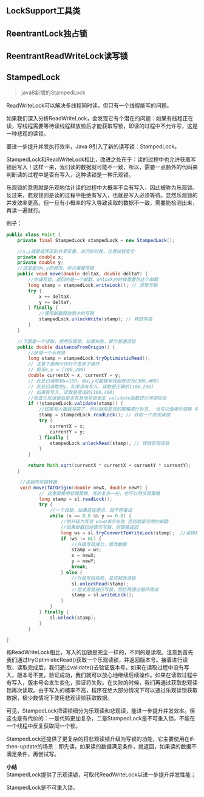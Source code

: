 ## LockSupport工具类

## ReentrantLock独占锁

## ReentrantReadWriteLock读写锁

## StampedLock

> java8新增的StampedLock

ReadWriteLock可以解决多线程同时读，但只有一个线程能写的问题。

如果我们深入分析ReadWriteLock，会发现它有个潜在的问题：如果有线程正在读，写线程需要等待读线程释放锁后才能获取写锁，即读的过程中不允许写，这是一种悲观的读锁。

要进一步提升并发执行效率，Java 8引入了新的读写锁：StampedLock。

StampedLock和ReadWriteLock相比，改进之处在于：读的过程中也允许获取写锁后写入！这样一来，我们读的数据就可能不一致，所以，需要一点额外的代码来判断读的过程中是否有写入，这种读锁是一种乐观锁。

乐观锁的意思就是乐观地估计读的过程中大概率不会有写入，因此被称为乐观锁。反过来，悲观锁则是读的过程中拒绝有写入，也就是写入必须等待。显然乐观锁的并发效率更高，但一旦有小概率的写入导致读取的数据不一致，需要能检测出来，再读一遍就行。

例子：

```java
public class Point {
    private final StampedLock stampedLock = new StampedLock();

    //x,y就是临界区的共享变量，访问的时候，注意线程安全
    private double x;
    private double y;
    //这里是对x,y的修改，所以需要写锁
    public void move(double deltaX, double deltaY) {
        //申请写锁，返回的是一个邮戳，unlock的时候需要用这个邮戳
        long stamp = stampedLock.writeLock(); // 获取写锁
        try {
            x += deltaX;
            y += deltaY;
        } finally {
            //使用邮戳释放刚才的写锁            
            stampedLock.unlockWrite(stamp); // 释放写锁
        }
    }

    //下面是一个读取，使用乐观锁，如果失败，转为普通读锁
    public double distanceFromOrigin() {
        //获得一个乐观锁
        long stamp = stampedLock.tryOptimisticRead();
        // 注意下面两行代码不是原子操作
        // 假设x,y = (100,200)
        double currentX = x, currentY = y;
        // 此处已读取到x=100，但x,y可能被写线程修改为(300,400)
        // 此处已读取到y，如果没有写入，读取是正确的(100,200)
        // 如果有写入，读取是错误的(100,400)
        //检查乐观读锁后是否有其他写锁发生 validate函数进行冲突校验
        if (!stampedLock.validate(stamp)) { 
            //如果有人跟我冲突了，所以就用悲观的策略进行补充， 也可以使用乐观锁 再自旋几次
            stamp = stampedLock.readLock(); // 获取一个悲观读锁
            try {
                currentX = x;
                currentY = y;
            } finally {
                stampedLock.unlockRead(stamp); // 释放悲观读锁
            }
        }

        return Math.sqrt(currentX * currentX + currentY * currentY);
    }

     //读锁向写锁转换
     void moveIfAtOrigin(double newX, double newY) { 
            // 这里直接用悲观策略，写的复杂一些，也可以用乐观策略
            long stamp = sl.readLock();
            try {
                //一个自旋，如果还在原点，就不停重试
                while (x == 0.0 && y == 0.0) {
                    //锁升级为写锁 ws=0表示失败 否则就是可用的邮戳
                    //如果邮戳已经表示写锁，则直接返回
                    long ws = sl.tryConvertToWriteLock(stamp);  //读锁转换为写锁
                    if (ws != 0L) {
                        //升级写锁成功，修改数据
                        stamp = ws;
                        x = newX;
                        y = newY;
                        break;
                    } else {
                        //升级写锁失败，显式释放读锁
                        sl.unlockRead(stamp);
                        //显式直接进行写锁，然后再通过循环再试
                        stamp = sl.writeLock();
                    }
                }
            } finally {
                sl.unlock(stamp);
            }
        }

}
```

和ReadWriteLock相比，写入的加锁是完全一样的，不同的是读取。注意到首先我们通过tryOptimisticRead()获取一个乐观读锁，并返回版本号。接着进行读取，读取完成后，我们通过validate()去验证版本号，如果在读取过程中没有写入，版本号不变，验证成功，我们就可以放心地继续后续操作。如果在读取过程中有写入，版本号会发生变化，验证将失败。在失败的时候，我们再通过获取悲观读锁再次读取。由于写入的概率不高，程序在绝大部分情况下可以通过乐观读锁获取数据，极少数情况下使用悲观读锁获取数据。

可见，StampedLock把读锁细分为乐观读和悲观读，能进一步提升并发效率。但这也是有代价的：一是代码更加复杂，二是StampedLock是不可重入锁，不能在一个线程中反复获取同一个锁。

StampedLock还提供了更复杂的将悲观读锁升级为写锁的功能，它主要使用在if-then-update的场景：即先读，如果读的数据满足条件，就返回，如果读的数据不满足条件，再尝试写。

**小结**  
StampedLock提供了乐观读锁，可取代ReadWriteLock以进一步提升并发性能；

StampedLock是不可重入锁。

